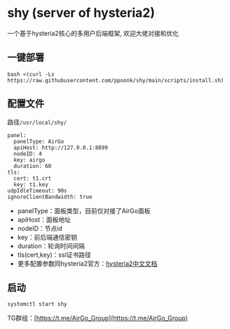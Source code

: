 # shy (server of hysteria2)
一个基于hysteria2核心的多用户后端框架, 欢迎大佬对接和优化

## 一键部署
```
bash <(curl -Ls https://raw.githubusercontent.com/ppoonk/shy/main/scripts/install.sh)
```
## 配置文件
路径`/usr/local/shy/`
```
panel:
  panelType: AirGo
  apiHost: http://127.0.0.1:8899
  nodeID: 4
  key: airgo
  duration: 60
tls:
  cert: t1.crt
  key: t1.key
udpIdleTimeout: 90s
ignoreClientBandwidth: true
```
- panelType：面板类型，目前仅对接了AirGo面板
- apiHost：面板地址
- nodeID：节点id
- key：前后端通信密钥
- duration：轮询时间间隔
- tls(cert,key)：ssl证书路径
- 更多配置参数同hysteria2官方：[hysteria2中文文档](https://v2.hysteria.network/zh/docs/getting-started/Installation/)

## 启动
`systemctl start shy`

TG群组：[https://t.me/AirGo_Group](https://t.me/AirGo_Group)